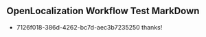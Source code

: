 ## OpenLocalization Workflow Test MarkDown
* 7126f018-386d-4262-bc7d-aec3b7235250 thanks!

<!--HONumber=Jul16_HO2-->


